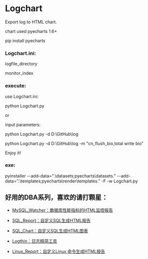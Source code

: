 # Logchart
Export log to HTML chart.  

chart used pyecharts 1.6+

pip install pyecharts

### Logchart.ini: 
logfile_directory 

monitor_index

### execute:
use Logchart.ini:

python Logchart.py

or 

input parameters:

python Logchart.py -d D:\GitHub\log 

python Logchart.py -d D:\GitHub\log -m "cn_flush_bio,total write bio"

Enjoy it!

### exe:
pyinstaller --add-data=".\datasets;pyecharts\datasets." --add-data=".\templates;pyecharts\render\templates." -F -w Logchart.py


## 好用的DBA系列，喜欢的请打颗星：

- [MySQL_Watcher：数据库性能指标的HTML监控报告](https://github.com/kinghows/MySQL_Watcher)

- [SQL_Report：自定义SQL生成HTML报告](https://github.com/kinghows/SQL_Report)

- [SQL_Chart：自定义SQL生成HTML图表](https://github.com/kinghows/SQL_Chart)

- [Logthin：日志精简工具](https://github.com/kinghows/Logthin)

- [Linux_Report：自定义Linux 命令生成HTML报告](https://github.com/kinghows/Linux_Report)
